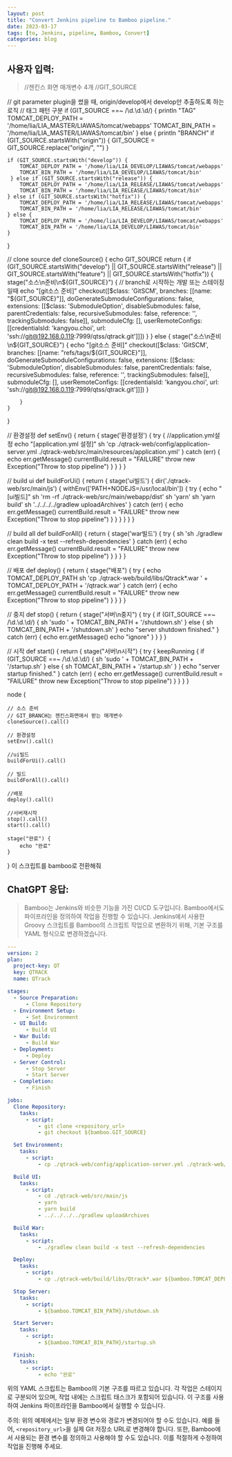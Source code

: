 ```yaml
---
layout: post
title: "Convert Jenkins pipeline to Bamboo pipeline."
date: 2023-03-17
tags: [to, Jenkins, pipeline, Bamboo, Convert]
categories: blog
---
```


## 사용자 입력:
> //젠킨스 화면 매개변수 4개
//GIT_SOURCE

// git parameter plugin을 썼을 때, origin/develop에서 develop만 추출하도록 하는 로직
// 태그 패턴 구분
if (GIT_SOURCE ==~ /\d.\d.\d/) {
    println "TAG"
    TOMCAT_DEPLOY_PATH = '/home/lia/LIA_MASTER/LIAWAS/tomcat/webapps'
    TOMCAT_BIN_PATH = '/home/lia/LIA_MASTER/LIAWAS/tomcat/bin'
} else {
    println "BRANCH"
    if (GIT_SOURCE.startsWith("origin")) {
        GIT_SOURCE = GIT_SOURCE.replace("origin/", "")
    }

    if (GIT_SOURCE.startsWith("develop")) {
        TOMCAT_DEPLOY_PATH = '/home/lia/LIA_DEVELOP/LIAWAS/tomcat/webapps'
        TOMCAT_BIN_PATH = '/home/lia/LIA_DEVELOP/LIAWAS/tomcat/bin'
     } else if (GIT_SOURCE.startsWith("release")) {
        TOMCAT_DEPLOY_PATH = '/home/lia/LIA_RELEASE/LIAWAS/tomcat/webapps'
        TOMCAT_BIN_PATH = '/home/lia/LIA_RELEASE/LIAWAS/tomcat/bin'
    } else if (GIT_SOURCE.startsWith("hotfix")) {
        TOMCAT_DEPLOY_PATH = '/home/lia/LIA_RELEASE/LIAWAS/tomcat/webapps'
        TOMCAT_BIN_PATH = '/home/lia/LIA_RELEASE/LIAWAS/tomcat/bin'
    } else {
        TOMCAT_DEPLOY_PATH = '/home/lia/LIA_DEVELOP/LIAWAS/tomcat/webapps'
        TOMCAT_BIN_PATH = '/home/lia/LIA_DEVELOP/LIAWAS/tomcat/bin'
    }
}


// clone source
def cloneSource() {
    echo GIT_SOURCE
    return {
        if (GIT_SOURCE.startsWith("develop") || GIT_SOURCE.startsWith("release") || GIT_SOURCE.startsWith("feature") || GIT_SOURCE.startsWith("hotfix")) {
            stage("소스\n준비\n${GIT_SOURCE}") {
                // branch로 시작하는 개발 또는 스테이징일때
                echo "[git소스 준비]"
                checkout([$class: 'GitSCM', branches: [[name: "${GIT_SOURCE}"]], doGenerateSubmoduleConfigurations: false, extensions: [[$class: 'SubmoduleOption', disableSubmodules: false, parentCredentials: false, recursiveSubmodules: false, reference: '', trackingSubmodules: false]], submoduleCfg: [], userRemoteConfigs: [[credentialsId: 'kangyou.choi', url: 'ssh://git@192.168.0.119:7999/qtss/qtrack.git']]])
            }
        } else {
            stage("소스\n준비\n${GIT_SOURCE}") {
                echo "[git소스 준비]"
                checkout([$class: 'GitSCM', branches: [[name: "refs/tags/${GIT_SOURCE}"]], doGenerateSubmoduleConfigurations: false, extensions: [[$class: 'SubmoduleOption', disableSubmodules: false, parentCredentials: false, recursiveSubmodules: false, reference: '', trackingSubmodules: false]], submoduleCfg: [], userRemoteConfigs: [[credentialsId: 'kangyou.choi', url: 'ssh://git@192.168.0.119:7999/qtss/qtrack.git']]])
            }

        }
    }
}

// 환경설정
def setEnv() {
    return {
        stage('환경설정') {
            try {
                //application.yml설정
                echo "[application.yml 설정]"
                sh 'cp ./qtrack-web/config/application-server.yml ./qtrack-web/src/main/resources/application.yml'
            } catch (err) {
                echo err.getMessage()
                currentBuild.result = "FAILURE"
                throw new Exception("Throw to stop pipeline")
            }
        }
    }
}

// build ui
def buildForUi() {
    return {
        stage('ui빌드') {
            dir('./qtrack-web/src/main/js') {
                  withEnv(['PATH+NODEJS=/usr/local/bin']) {
                      try {
                          echo "[ui빌드]"
                          sh 'rm -rf ./qtrack-web/src/main/webapp/dist'
                          sh 'yarn'
                          sh 'yarn build'
                          sh '../../../../gradlew uploadArchives'
                      } catch (err) {
                          echo err.getMessage()
                          currentBuild.result = "FAILURE"
                          throw new Exception("Throw to stop pipeline")
                      }
                }
            }
        }
    }
}

// build all
def buildForAll() {
    return {
        stage('war빌드') {
            try {
                sh 'sh ./gradlew clean build -x test --refresh-dependencies'
            } catch (err) {
                echo err.getMessage()
                currentBuild.result = "FAILURE"
                throw new Exception("Throw to stop pipeline")
            }
        }
    }
}

// 배포
def deploy() {
    return {
        stage("배포") {
            try {
                echo TOMCAT_DEPLOY_PATH
                sh 'cp ./qtrack-web/build/libs/Qtrack*.war ' + TOMCAT_DEPLOY_PATH + '/qtrack.war'
            } catch (err) {
                echo err.getMessage()
                currentBuild.result = "FAILURE"
                throw new Exception("Throw to stop pipeline")
            }
        }
    }
}

// 중지
def stop() {
    return {
        stage("서버\n중지") {
            try {
                if (GIT_SOURCE ==~ /\d.\d.\d/) {
                    sh 'sudo ' + TOMCAT_BIN_PATH + '/shutdown.sh'
                } else {
                    sh TOMCAT_BIN_PATH + '/shutdown.sh'
                }
                echo "server shutdown finished."
            } catch (err) {
                echo err.getMessage()
                echo "ignore"
            }
        }
    }
}

// 시작
def start() {
    return {
        stage("서버\n시작") {
            try {
                keepRunning {
                    if (GIT_SOURCE ==~ /\d.\d.\d/) {
                        sh 'sudo ' + TOMCAT_BIN_PATH + '/startup.sh'
                    } else {
                        sh TOMCAT_BIN_PATH + '/startup.sh'
                    }
                }
                echo "server startup finished."
            } catch (err) {
                echo err.getMessage()
                currentBuild.result = "FAILURE"
                throw new Exception("Throw to stop pipeline")
            }
        }
    }
}


node {

    // 소스 준비
    // GIT_BRANCH는 젠킨스화면애서 받는 매개변수
    cloneSource().call()

    // 환경설정
    setEnv().call()

    //ui빌드
    buildForUi().call()

    // 빌드
    buildForAll().call()

    //배포
    deploy().call()

    //서버재시작
    stop().call()
    start().call()

    stage("완료") {
        echo "완료"
    }
} 이 스크립트를 bamboo로 전환해줘

## ChatGPT 응답:
> Bamboo는 Jenkins와 비슷한 기능을 가진 CI/CD 도구입니다. Bamboo에서도 파이프라인을 정의하여 작업을 진행할 수 있습니다. Jenkins에서 사용한 Groovy 스크립트를 Bamboo의 스크립트 작업으로 변환하기 위해, 기본 구조를 YAML 형식으로 변경하겠습니다.

```yaml
---
version: 2
plan:
  project-key: QT
  key: QTRACK
  name: QTrack

stages:
  - Source Preparation:
      - Clone Repository
  - Environment Setup:
      - Set Environment
  - UI Build:
      - Build UI
  - War Build:
      - Build War
  - Deployment:
      - Deploy
  - Server Control:
      - Stop Server
      - Start Server
  - Completion:
      - Finish

jobs:
  Clone Repository:
    tasks:
      - script:
          - git clone <repository_url>
          - git checkout ${bamboo.GIT_SOURCE}

  Set Environment:
    tasks:
      - script:
          - cp ./qtrack-web/config/application-server.yml ./qtrack-web/src/main/resources/application.yml

  Build UI:
    tasks:
      - script:
          - cd ./qtrack-web/src/main/js
          - yarn
          - yarn build
          - ../../../../gradlew uploadArchives

  Build War:
    tasks:
      - script:
          - ./gradlew clean build -x test --refresh-dependencies

  Deploy:
    tasks:
      - script:
          - cp ./qtrack-web/build/libs/Qtrack*.war ${bamboo.TOMCAT_DEPLOY_PATH}/qtrack.war

  Stop Server:
    tasks:
      - script:
          - ${bamboo.TOMCAT_BIN_PATH}/shutdown.sh

  Start Server:
    tasks:
      - script:
          - ${bamboo.TOMCAT_BIN_PATH}/startup.sh

  Finish:
    tasks:
      - script:
          - echo "완료"
```

위의 YAML 스크립트는 Bamboo의 기본 구조를 따르고 있습니다. 각 작업은 스테이지로 구분되어 있으며, 작업 내에는 스크립트 태스크가 포함되어 있습니다. 이 구조를 사용하여 Jenkins 파이프라인을 Bamboo에서 실행할 수 있습니다.

주의: 위의 예제에서는 일부 환경 변수와 경로가 변경되어야 할 수도 있습니다. 예를 들어, `<repository_url>`을 실제 Git 저장소 URL로 변경해야 합니다. 또한, Bamboo에서 사용되는 환경 변수를 정의하고 사용해야 할 수도 있습니다. 이를 적절하게 수정하여 작업을 진행해 주세요.

